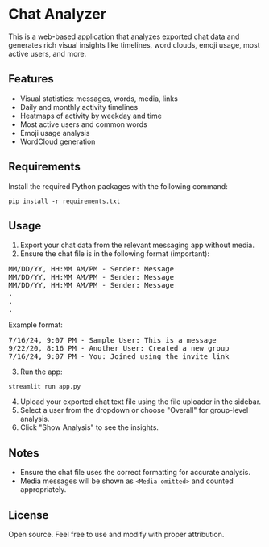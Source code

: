 <h1>Chat Analyzer</h1>

<p>This is a web-based application that analyzes exported chat data and generates rich visual insights like timelines, word clouds, emoji usage, most active users, and more.</p>

<h2>Features</h2>
<ul>
  <li>Visual statistics: messages, words, media, links</li>
  <li>Daily and monthly activity timelines</li>
  <li>Heatmaps of activity by weekday and time</li>
  <li>Most active users and common words</li>
  <li>Emoji usage analysis</li>
  <li>WordCloud generation</li>
</ul>

<h2>Requirements</h2>
<p>Install the required Python packages with the following command:</p>

<pre><code>pip install -r requirements.txt</code></pre>

<h2>Usage</h2>
<ol>
  <li>Export your chat data from the relevant messaging app without media.</li>
  <li>Ensure the chat file is in the following format (important):</li>
</ol>

<pre>
MM/DD/YY, HH:MM AM/PM - Sender: Message
MM/DD/YY, HH:MM AM/PM - Sender: Message
MM/DD/YY, HH:MM AM/PM - Sender: Message
.
.
.
</pre>

<p>Example format:</p>
<pre>
7/16/24, 9:07 PM - Sample User: This is a message
9/22/20, 8:16 PM - Another User: Created a new group
7/16/24, 9:07 PM - You: Joined using the invite link
</pre>

<ol start="3">
  <li>Run the app:</li>
</ol>

<pre><code>streamlit run app.py</code></pre>

<ol start="4">
  <li>Upload your exported chat text file using the file uploader in the sidebar.</li>
  <li>Select a user from the dropdown or choose "Overall" for group-level analysis.</li>
  <li>Click "Show Analysis" to see the insights.</li>
</ol>

<h2>Notes</h2>
<ul>
  <li>Ensure the chat file uses the correct formatting for accurate analysis.</li>
  <li>Media messages will be shown as <code>&lt;Media omitted&gt;</code> and counted appropriately.</li>
</ul>

<h2>License</h2>
<p>Open source. Feel free to use and modify with proper attribution.</p>
